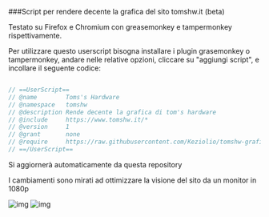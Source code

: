 ###Script per rendere decente la grafica del sito tomshw.it (beta)

Testato su Firefox e Chromium con greasemonkey e tampermonkey rispettivamente.

Per utilizzare questo userscript bisogna installare i plugin grasemonkey o tampermonkey, andare nelle relative opzioni, cliccare su "aggiungi script", e incollare il seguente codice:

```javascript

// ==UserScript==
// @name        Toms's Hardware 
// @namespace   tomshw
// @description Rende decente la grafica di tom's hardware
// @include     https://www.tomshw.it/*
// @version     1
// @grant       none
// @require     https://raw.githubusercontent.com/Keziolio/tomshw-grafica/master/main.js
// ==/UserScript==

```

Si aggiornerà automaticamente da questa repository

I cambiamenti sono mirati ad ottimizzare la visione del sito da un monitor in 1080p


![img](http://i.imgur.com/DEThsqU.png)
![img](http://i.imgur.com/pegQHS9.png)
